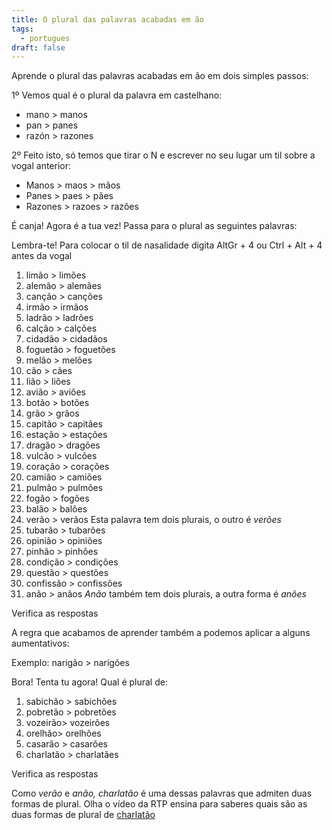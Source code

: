 ```yaml
---
title: O plural das palavras acabadas em ão
tags:
  - portugues
draft: false
---
```

Aprende  o plural das palavras acabadas em ão em dois simples passos:

1º Vemos qual é o plural da palavra em castelhano:

* mano > manos
* pan > panes
* razón > razones

2º Feito isto, só temos que tirar o N e escrever no seu lugar um til sobre a vogal anterior:

* Manos > maos > mãos
* Panes > paes > pães
* Razones > razoes > razões

É canja! Agora é a tua vez! Passa para o plural as seguintes palavras:

Lembra-te! Para colocar o til de nasalidade digita AltGr + 4 ou Ctrl + Alt + 4 antes da vogal

1. limão > <e-answer>limões</e-answer>
2. alemão > <e-answer>alemães</e-answer>
3. canção > <e-answer>canções</e-answer>
4. irmão > <e-answer>irmãos</e-answer>
5. ladrão > <e-answer>ladrões</e-answer>
6. calção > <e-answer>calções</e-answer>
7. cidadão > <e-answer>cidadãos</e-answer>
8. foguetão > <e-answer>foguetões</e-answer>
9. melão > <e-answer>melões</e-answer>
10. cão > <e-answer>cães</e-answer>
11. lião > <e-answer>liões</e-answer>
12. avião > <e-answer>aviões</e-answer>
13. botão > <e-answer>botões</e-answer>
14. grão > <e-answer>grãos</e-answer>
15. capitão > <e-answer>capitães</e-answer>
16. estação > <e-answer>estações</e-answer>
17. dragão > <e-answer>dragões</e-answer>
18. vulcão > <e-answer>vulcões</e-answer>
19. coração > <e-answer>corações</e-answer>
20. camião > <e-answer>camiões</e-answer>
21. pulmão > <e-answer>pulmões</e-answer>
22. fogão > <e-answer>fogões</e-answer>
23. balão > <e-answer>balões</e-answer>
24. verão > <e-answer>verãos</e-answer> Esta palavra tem dois plurais, o outro é *verões*
25. tubarão > <e-answer>tubarões</e-answer>
26. opinião > <e-answer>opiniões</e-answer>
27. pinhão > <e-answer>pinhões</e-answer>
28. condição > <e-answer>condições</e-answer>
29. questão > <e-answer>questões</e-answer>
30. confissão > <e-answer>confissões</e-answer>
31. anão > <e-answer>anãos</e-answer> *Anão* também tem dois plurais, a outra forma é *anões*

<e-validate>Verifica as respostas</e-validate>



A regra que acabamos de aprender também a podemos aplicar a alguns aumentativos: 

Exemplo: narigão > narigões

Bora! Tenta tu agora! Qual é plural de:

1. sabichão > <e-answer>sabichões</e-answer>
2. pobretão > <e-answer>pobretões</e-answer>
3. vozeirão> <e-answer>vozeirões</e-answer>
4. orelhão> <e-answer>orelhões</e-answer>
5. casarão > <e-answer>casarões</e-answer>
6. charlatão > <e-answer>charlatães</e-answer>

<e-validate>Verifica as respostas</e-validate>

Como *verão* e *anão, charlatão* é uma dessas palavras que admiten duas formas de plural. Olha o vídeo da RTP ensina para saberes quais são as duas formas de plural de [charlatão](https://ensina.rtp.pt/artigo/plural-de-palavras-terminadas-em-ao/)